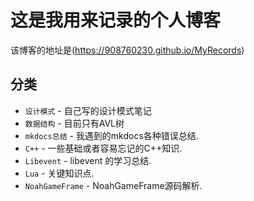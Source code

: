# 这是我用来记录的个人博客

该博客的地址是(https://908760230.github.io/MyRecords)

## 分类

* `设计模式`                        - 自己写的设计模式笔记
* `数据结构`                        - 目前只有AVL树
* `mkdocs总结`                     - 我遇到的mkdocs各种错误总结.
* `C++`                            - 一些基础或者容易忘记的C++知识.
* `Libevent`                       - libevent 的学习总结.
* `Lua`                            - 关键知识点.
* `NoahGameFrame`                  - NoahGameFrame源码解析.



